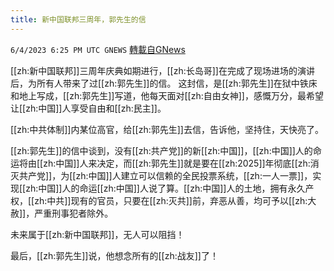 ```yaml
---
title: 新中国联邦三周年，郭先生的信
---
```

`6/4/2023 6:25 PM UTC GNEWS` [轉載自GNews](https://gnews.org/articles/1357119)

[[zh:新中国联邦]]三周年庆典如期进行，[[zh:长岛哥]]在完成了现场进场的演讲后，为所有人带来了过[[zh:郭先生]]的信。
这封信，是[[zh:郭先生]]在狱中铁床和地上写成，[[zh:郭先生]]写道，他每天面对[[zh:自由女神]]，感慨万分，最希望让[[zh:中国]]人享受自由和[[zh:民主]]。

[[zh:中共体制]]内某位高官，给[[zh:郭先生]]去信，告诉他，坚持住，天快亮了。

[[zh:郭先生]]的信中谈到，没有[[zh:共产党]]的新[[zh:中国]]，[[zh:中国]]人的命运将由[[zh:中国]]人来决定，而[[zh:郭先生]]就是要在[[zh:2025]]年彻底[[zh:消灭共产党]]，为[[zh:中国]]人建立可以信赖的全民投票系统，[[zh:一人一票]]，实现[[zh:中国]]人的命运[[zh:中国]]人说了算。[[zh:中国]]人的土地，拥有永久产权，[[zh:中共]]现有的官员，只要在[[zh:灭共]]前，弃恶从善，均可予以[[zh:大赦]]，严重刑事犯者除外。

未来属于[[zh:新中国联邦]]，无人可以阻挡！

最后，[[zh:郭先生]]说，他想念所有的[[zh:战友]]了！
